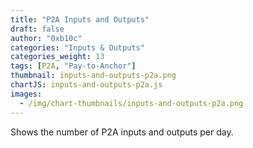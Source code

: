 ```yaml
---
title: "P2A Inputs and Outputs"
draft: false
author: "0xb10c"
categories: "Inputs & Outputs"
categories_weight: 13
tags: [P2A, "Pay-to-Anchor"]
thumbnail: inputs-and-outputs-p2a.png
chartJS: inputs-and-outputs-p2a.js
images:
  - /img/chart-thumbnails/inputs-and-outputs-p2a.png
---
```


Shows the number of P2A inputs and outputs per day.

<!--more-->
